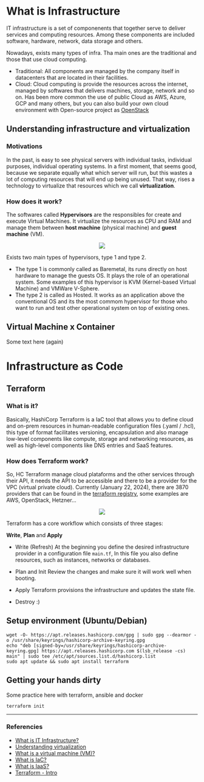 # What is Infrastructure
IT infrastructure is a set of componenents that together serve to deliver services and computing resources. Among these components are included software, hardware, network, data storage and others.

Nowadays, exists many types of infra. Tha main ones are the traditional and those that use cloud computing.
- Traditional: All components are managed by the company itself in datacenters that are located in their facilities.
- Cloud: Cloud computing is provide the resources across the internet, managed by softwares that delivers machines, storage, network and so on.
Has been more common the use of public Cloud as AWS, Azure, GCP and many others, but you can also build your own cloud environment with Open-source project as [OpenStack](https://www.openstack.org/)

## Understanding infrastructure and virtualization
### Motivations
In the past, is easy to see physical servers with individual tasks, individual purposes, individual operating systems. In a first moment, that seems good, because we separate equally what which server will run, but this
wastes a lot of computing resources that will end up being unused. That way, rises a technology to virtualize that resources which we call **virtualization**.

### How does it work?
The softwares called **Hypervisors** are the responsibles for create and execute Virtual Machines. It virtualize the resources as CPU and RAM and manage them between **host machine** (physical machine) and **guest machine** (VM).
<p align="center">
  <img src="https://miro.medium.com/v2/resize:fit:1200/1*NRfDEFpKRG4tdMw_VMamrw.png">
</p>
Exists two main types of hypervisors, type 1 and type 2.

- The type 1 is commonly called as Baremetal, its runs directly on host hardware to manage the guests OS. It plays the role of an operational system. Some examples of this hypervisor is KVM (Kernel-based Virtual Machine) and VMWare V-Sphere.
- The type 2 is called as Hosted. It works as an application above the conventional OS and its the most commom hypervisor for those who want to run and test other operational system on top of existing ones.

## Virtual Machine x Container
Some text here (again)

# Infrastructure as Code

## Terraform
### What is it?
Basically, HashiCorp Terraform is a IaC tool that allows you to define cloud and on-prem resources in human-readable configuration files (.yaml / .hcl), this type of format facilitates versioning, encapsulation and also manage low-level components like compute, storage and networking resources, as well as high-level components like DNS entries and SaaS features.

### How does Terraform work?
So, HC Terraform manage cloud plataforms and the other services through their API, it needs the API to be accessible and there to be a provider for the VPC (virtual private cloud). Currently (January 22, 2024), there are 3870 providers that can be found in the [terraform registry](https://registry.terraform.io/browse/providers), some examples are AWS, OpenStack, Hetzner...
<!-- explain providers better-->

<p align="center">
  <img src="https://k21academy.com/wp-content/uploads/2020/08/terraform-providers.png">
</p>

Terraform has a core workflow which consists of three stages:

**Write**, **Plan** and **Apply**
- Write (Refresh) 
At the beginning you define the desired infrastructure provider in a configuration file `main.tf`, In this file you also define resources, such as instances, networks or databases.

- Plan and Init
Review the changes and make sure it will work well when booting.

- Apply 
Terraform provisions the infrastructure and updates the state file.

- Destroy
\:)


## Setup environment (Ubuntu/Debian)
```shell
wget -O- https://apt.releases.hashicorp.com/gpg | sudo gpg --dearmor -o /usr/share/keyrings/hashicorp-archive-keyring.gpg
echo "deb [signed-by=/usr/share/keyrings/hashicorp-archive-keyring.gpg] https://apt.releases.hashicorp.com $(lsb_release -cs) main" | sudo tee /etc/apt/sources.list.d/hashicorp.list
sudo apt update && sudo apt install terraform
```

## Getting your hands dirty
Some practice here with terraform, ansible and docker
```hcl
terraform init
```

---
### Referencies
- [What is IT Infrastructure?](https://www.redhat.com/en/topics/cloud-computing/what-is-it-infrastructure)
- [Understanding virtualization](https://www.redhat.com/en/topics/virtualization)
- [What is a virtual machine (VM)?](https://www.redhat.com/en/topics/virtualization/what-is-a-virtual-machine)
- [What is IaC?](https://www.redhat.com/en/topics/automation/what-is-infrastructure-as-code-iac)
- [What is IaaS?](https://www.redhat.com/en/topics/cloud-computing/what-is-iaas)
- [Terraform - Intro](https://developer.hashicorp.com/terraform/intro)